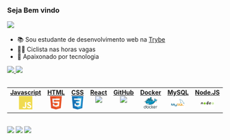 <h3>Seja Bem vindo</h3>   <img src="https://media.giphy.com/media/X1XORnJ6ErubS/giphy.gif" width="55px"></h1>

- 📚 Sou estudante de desenvolvimento web na <a href="https://www.betrybe.com/" target="_blank">Trybe</a>
- 🚵‍♂️ Ciclista nas horas vagas
- 💚 Apaixonado por tecnologia

<div>
    <a href='https://github.com/leandro-miranda'>
     <img height='140em' src='https://github-readme-stats.vercel.app/api?username=leandro-miranda&show_icons=true&count_private=true&theme=tokyonight&title_color=38BBAD'/>
    <img height='140em' src='https://github-readme-stats.vercel.app/api/top-langs/?username=leandro-miranda&langs_count=10&count_private=true&layout=compact&theme=tokyonight&title_color=38BBAD'/>
                                                                                                                                     
</div>
    
<br />
    
 <table width="320px">
     <tbody>
        <tr valign="top">
          <td width="80px" align="center">
          <span><strong>Javascript</strong></span><br>
          <img height="32" src="https://raw.githubusercontent.com/devicons/devicon/master/icons/javascript/javascript-plain.svg">
          </td>
          <td width="80px" align="center">
          <span><strong>HTML</strong></span><br>
          <img height="32" src="https://raw.githubusercontent.com/devicons/devicon/master/icons/html5/html5-original.svg">
          </td>
          <td width="80px" align="center">
          <span><strong>CSS</strong></span><br>
          <img height="32" src="https://raw.githubusercontent.com/devicons/devicon/master/icons/css3/css3-original.svg">
          </td>
          <td width="80px" align="center">
          <span><strong>React</strong></span><br>
          <img height="32" src="https://cdn.jsdelivr.net/gh/devicons/devicon/icons/react/react-original.svg">
          </td>
          <td width="80px" align="center">
          <span><strong>GitHub</strong></span><br>
          <img height="32" src="https://cdn.jsdelivr.net/gh/devicons/devicon/icons/github/github-original.svg"> 
          </td>
          <td width="80px" align="center">
          <span><strong>Docker</strong></span><br>
          <img height="32" src="https://raw.githubusercontent.com/devicons/devicon/master/icons/docker/docker-original-wordmark.svg"> 
          </td>
          <td width="80px" align="center">
          <span><strong>MySQL</strong></span><br>
          <img height="32" src="https://raw.githubusercontent.com/devicons/devicon/master/icons/mysql/mysql-original-wordmark.svg">
          </td>
          </td>
          <td width="80px" align="center">
          <span><strong>Node.JS</strong></span><br>
          <img height="32" src="https://raw.githubusercontent.com/devicons/devicon/master/icons/nodejs/nodejs-original-wordmark.svg">
          </td>
        </tr>
      </tbody>   
 </table>  
     
 <br />  
     
<div style="display: inline_block" > 
  <a href="https://www.linkedin.com/in/leandro-miranda-19a76031/" target="_blank"><img src="https://img.shields.io/badge/-LinkedIn-%230077B5?style=for-the-badge&logo=linkedin&logoColor=white"       target="_blank"></a> 
  <a href = "mailto:leandromiranda2010@gmail.com"><img src="https://img.shields.io/badge/-Gmail-%23333?style=for-the-badge&logo=gmail&logoColor=white" target="_blank"></a>
  <a href="https://www.instagram.com/leandromirandacoelho/" target="_blank"><img src="https://img.shields.io/badge/-Instagram-%23E4405F?style=for-the-badge&logo=instagram&logoColor=white" target="_blank"></a>
    
</div>

 <br />
